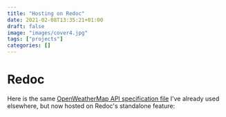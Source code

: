 ```yaml
---
title: "Hosting on Redoc"
date: 2021-02-08T13:35:21+01:00
draft: false
image: "images/cover4.jpg"
tags: ["projects"]
categories: []
---
```


# Redoc

Here is the same [OpenWeatherMap API specification file](https://github.com/ddyfedd/stoplight_api_tutorial/blob/main/reference/openweathermap.v1.yaml) I've already used elsewhere, but now hosted on Redoc's standalone feature:

<body>
    <redoc spec-url='https://dzs-inf-dev.stoplight.io/api/v1/projects/dzs-inf-dev/stoplight-api-tutorial/nodes/reference/openweathermap.v1.yaml?branch=main&deref=all'></redoc>
    <script src="https://cdn.jsdelivr.net/npm/redoc@next/bundles/redoc.standalone.js"> </script>
</body>